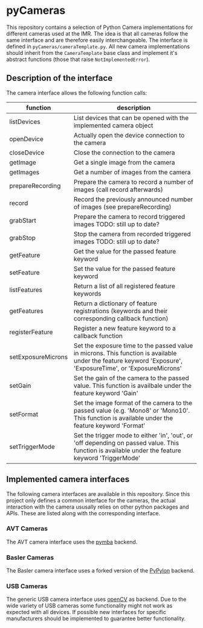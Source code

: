 # pyCameras

This repository contains a selection of Python Camera implementations for different cameras used at the IMR.
The idea is that all cameras follow the same interface and are therefore easily interchangeable.
The interface is defined in `pyCameras/cameraTemplate.py`.
All new camera implementations should inherit from the `CameraTemplate` base class and implement it's abstract functions (those that raise `NotImplementedError`).

## Description of the interface

The camera interface allows the following function calls:

| function | description |
| -------- | ----------- |
| listDevices | List devices that can be opened with the implemented camera object |
| openDevice | Actually open the device connection to the camera |
| closeDevice | Close the connection to the camera |
| getImage | Get a single image from the camera |
| getImages | Get a number of images from the camera |
| prepareRecording | Prepare the camera to record a number of images (call record afterwards) |
| record | Record the previously announced number of images (see prepareRecording) |
| grabStart | Prepare the camera to record triggered images TODO: still up to date? |
| grabStop | Stop the camera from recorded triggered images TODO: still up to date? |
| getFeature | Get the value for the passed feature keyword |
| setFeature | Set the value for the passed feature keyword |
| listFeatures | Return a list of all registered feature keywords |
| getFeatures | Return a dictionary of feature registrations (keywords and their corresponding callback function) |
| registerFeature | Register a new feature keyword to a callback function |
| setExposureMicrons | Set the exposure time to the passed value in microns. This function is available under the feature keyword 'Exposure', 'ExposureTime', or 'ExposureMicrons' |
| setGain | Set the gain of the camera to the passed value. This function is availbale under the feature keyword 'Gain' |
| setFormat | Set the image format of the camera to the passed value (e.g. 'Mono8' or 'Mono10'. This function is available under the feature keyword 'Format' |
| setTriggerMode | Set the trigger mode to either 'in', 'out', or 'off depending on passed value. This function is available under the feature keyword 'TriggerMode' |

## Implemented camera interfaces

The following camera interfaces are available in this repository.
Since this project only defines a common interface for the cameras, the actual interaction with the camera ususally relies on other python packages and APIs.
These are listed along with the corresponding interface.

### AVT Cameras

The AVT camera interface uses the [pymba](https://github.com/morefigs/pymba.git) backend.

### Basler Cameras

The Basler camera interface uses a forked version of the [PyPylon](https://gitlab.imr.uni-hannover.de/kroeger/PyPylon) backend.

### USB Cameras

The generic USB camera interface uses [openCV](https://opencv.org/) as backend.
Due to the wide variety of USB cameras some functionality might not work as expected with all devices.
If possible new interfaces for specific manufacturers should be implemented to guarantee better functionality.

